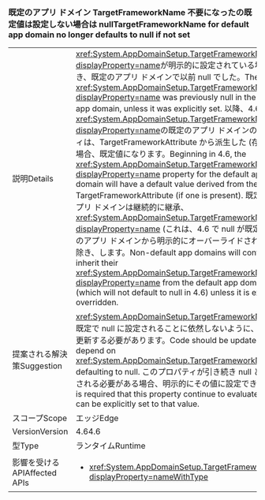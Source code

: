 ### <a name="targetframeworkname-for-default-app-domain-no-longer-defaults-to-null-if-not-set"></a><span data-ttu-id="77b46-101">既定のアプリ ドメイン TargetFrameworkName 不要になったの既定値は設定しない場合は null</span><span class="sxs-lookup"><span data-stu-id="77b46-101">TargetFrameworkName for default app domain no longer defaults to null if not set</span></span>

|   |   |
|---|---|
|<span data-ttu-id="77b46-102">説明</span><span class="sxs-lookup"><span data-stu-id="77b46-102">Details</span></span>|<span data-ttu-id="77b46-103"><xref:System.AppDomainSetup.TargetFrameworkName?displayProperty=name>が明示的に設定されている場合を除き、既定のアプリ ドメインで以前 null でした。</span><span class="sxs-lookup"><span data-stu-id="77b46-103">The <xref:System.AppDomainSetup.TargetFrameworkName?displayProperty=name> was previously null in the default app domain, unless it was explicitly set.</span></span> <span data-ttu-id="77b46-104">以降、4.6 では、<xref:System.AppDomainSetup.TargetFrameworkName?displayProperty=name>の既定のアプリ ドメインのプロパティは、TargetFrameworkAttribute から派生した (存在する) 場合、既定値になります。</span><span class="sxs-lookup"><span data-stu-id="77b46-104">Beginning in 4.6, the <xref:System.AppDomainSetup.TargetFrameworkName?displayProperty=name> property for the default app domain will have a default value derived from the TargetFrameworkAttribute (if one is present).</span></span> <span data-ttu-id="77b46-105">既定以外のアプリ ドメインは継続的に継承、 <xref:System.AppDomainSetup.TargetFrameworkName?displayProperty=name> (これは、4.6 で null が既定で) 既定のアプリ ドメインから明示的にオーバーライドされた場合を除き、します。</span><span class="sxs-lookup"><span data-stu-id="77b46-105">Non-default app domains will continue to inherit their <xref:System.AppDomainSetup.TargetFrameworkName?displayProperty=name> from the default app domain (which will not default to null in 4.6) unless it is explicitly overridden.</span></span>|
|<span data-ttu-id="77b46-106">提案される解決策</span><span class="sxs-lookup"><span data-stu-id="77b46-106">Suggestion</span></span>|<span data-ttu-id="77b46-107"><xref:System.AppDomainSetup.TargetFrameworkName> が既定で null に設定されることに依然しないように、コードを更新する必要があります。</span><span class="sxs-lookup"><span data-stu-id="77b46-107">Code should be updated to not depend on <xref:System.AppDomainSetup.TargetFrameworkName> defaulting to null.</span></span> <span data-ttu-id="77b46-108">このプロパティが引き続き null として評価される必要がある場合、明示的にその値に設定できます。</span><span class="sxs-lookup"><span data-stu-id="77b46-108">If it is required that this property continue to evaluate to null, it can be explicitly set to that value.</span></span>|
|<span data-ttu-id="77b46-109">スコープ</span><span class="sxs-lookup"><span data-stu-id="77b46-109">Scope</span></span>|<span data-ttu-id="77b46-110">エッジ</span><span class="sxs-lookup"><span data-stu-id="77b46-110">Edge</span></span>|
|<span data-ttu-id="77b46-111">Version</span><span class="sxs-lookup"><span data-stu-id="77b46-111">Version</span></span>|<span data-ttu-id="77b46-112">4.6</span><span class="sxs-lookup"><span data-stu-id="77b46-112">4.6</span></span>|
|<span data-ttu-id="77b46-113">型</span><span class="sxs-lookup"><span data-stu-id="77b46-113">Type</span></span>|<span data-ttu-id="77b46-114">ランタイム</span><span class="sxs-lookup"><span data-stu-id="77b46-114">Runtime</span></span>|
|<span data-ttu-id="77b46-115">影響を受ける API</span><span class="sxs-lookup"><span data-stu-id="77b46-115">Affected APIs</span></span>|<ul><li><xref:System.AppDomainSetup.TargetFrameworkName?displayProperty=nameWithType></li></ul>|

